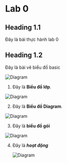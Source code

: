 # Lab 0 

## Heading 1.1

Đây là bài thực hành lab 0 

## Heading 1.2 

Đây là bài vẽ biểu đồ basic

![Diagram](https://www.planttext.com/api/plantuml/png/UhzxlqDnIM9HIMbk3XTNSNPcda9HVd4g5vTJVfA2hfs2OqvcSggLWaTgJaw-8XUNGsfU2b0b0000__y30000)

1. Đây là **Biểu đồ lớp**.

![Diagram](https://www.planttext.com/api/plantuml/png/UhzxlqDnIM9HIMbk3bToJc9niO9pQN59VcvgaK8rbm8819SKPUQbA-GbvgQY2AJc9cRcG4JAyZDJ50fo4fDJ_OjIKeiqDBbgkQ2cWGNGZCe7YNccGCHS4ajI8I8W5f9voOavoQKvGB6G_9B478YPSBSf6IefwEegAEKcvbKgGIsnWZYXcCiXDIy5v1y00000__y30000)

2. Đây là **Biểu đồ Diagram**.

![Diagram](https://www.planttext.com/api/plantuml/png/UhzxlqDnIM9HIMbk3bTYSab-aO9pQN59Vcvg4PJhc9ARcSV5LLgScfnOdAgWT6J2mrtRInGo3Y_8IrTII2nM27KsHCW6bZxSjJXF8UVmNeKZ4uyjp4DHPuHG5v6Qgv1qU66-GZAGW4eRSt71x5RGrRK36mos7SepGk4PSpcavgM0d0q0003__mC0)

3. Đây là **biểu đồ gói**

![Diagram](https://www.planttext.com/api/plantuml/png/UhzxlqDnIM9HIMbk3bT1Od9sOdggWfB7mztj2YKP3tTFp4jNE3BnuQxj9GePXnVafIifL7Cf046qSsbnINvkQb4iXEjVb09d1oHMvgRcbSHorNBXCB6mzE6knNaAEOVtmirpJCdDp8CQ49HQa5y4qO-mHq5Nrmvk3vI6YC7jWne24OKPuf2QbmBo6m000F__0m00)

4. Đây là ***hoạt động***

   ![Diagram](https://www.planttext.com/api/plantuml/png/UhzxlqDnIM9HIMbk3XUOmMLrPCAHvhnqXRoCXxlM5YXaFDpThb0292VcfLjpPQOfQ8Ha7Du2b2_9p0D9BYvGo04giTS4AahDKz1mFhnPaqj1mSeZy-7kvZompcw5tCCBW8eFhydBK4ZEEBmsByCQf0HeqAfSe3s75-Kfb6KUNfK75dK6MmkslGIe7MuNYhhKdE9K1Grli2ocTL1TIOSNveCSDpqJg24l9JCDxhUAqeUxbfPO0tsSNy3b09G3UHy0003__mC0)


